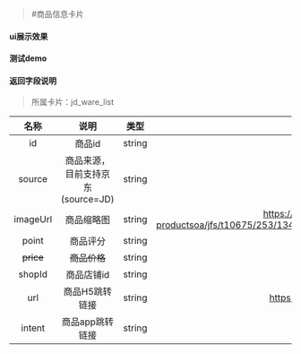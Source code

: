 >#商品信息卡片

#### ui展示效果
#### 测试demo
#### 返回字段说明

>所属卡片：jd_ware_list

|名称|说明|类型|示例|
|:---:|:---:|:---:|:---:|
|id|商品id|string|5089253|
|source|商品来源，目前支持京东(source=JD)|string|JD||name|商品名称|string|Apple iPhone X (A1865) 64GB 深空灰色 移动联通电信4G手机|
|imageUrl|商品缩略图|string|https://img30.360buyimg.com/jgsq-productsoa/jfs/t10675/253/1344769770/66891/92d54ca4/59df2e7fN86c99a27.jpg|
|point|商品评分|string|99|
|~~price~~|~~商品价格~~|string|7299.00|
|shopId|商品店铺id|string|1000000127|
|url|商品H5跳转链接|string|https://item.jd.com/5089253.html|
|intent|商品app跳转链接|string|| 